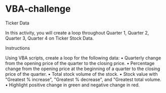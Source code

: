 # VBA-challenge
Ticker Data

In this activity, you will create a loop throughout Quarter 1, Quarter 2, Quarter 3, Quarter 4 on Ticker Stock Data.

Instructions

Using VBA scripts, create a loop for the following data:
•	Quarterly change from the opening price of the quarter to the closing price.
•	Percentage change from the opening price at the beginning of a quarter to the closing price of the quarter.
•	Total stock volume of the stock.
•	Stock value with "Greatest % increase", "Greatest % decrease", and "Greatest total volume.
•	Highlight positive change in green and negative change in red.

